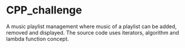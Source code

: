 # CPP_challenge
A music playlist management where music of a playlist can be added, removed and displayed.
The source code uses iterators, algorithm and lambda function concept. 
